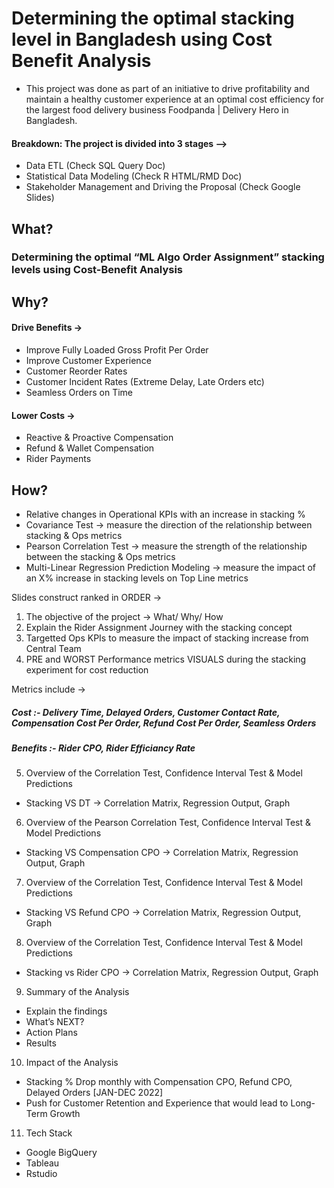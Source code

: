 # Determining the optimal stacking level in Bangladesh using Cost Benefit Analysis
 
 - This project was done as part of an initiative to drive profitability and maintain a healthy customer experience at an optimal cost efficiency for the largest food delivery business Foodpanda | Delivery Hero in Bangladesh.
 
#### Breakdown: The project is divided into 3 stages -->
 - Data ETL (Check SQL Query Doc)
 - Statistical Data Modeling (Check R HTML/RMD Doc)
 - Stakeholder Management and Driving the Proposal (Check Google Slides)

## What? 
### Determining the optimal “ML Algo Order Assignment” stacking levels using Cost-Benefit Analysis

## Why?
#### Drive Benefits → 
  - Improve Fully Loaded Gross Profit Per Order
  - Improve Customer Experience 
  - Customer Reorder Rates
  - Customer Incident Rates (Extreme Delay, Late Orders etc)
  - Seamless Orders on Time 

#### Lower Costs →
  - Reactive & Proactive Compensation
  - Refund & Wallet Compensation
  - Rider Payments

## How?
  - Relative changes in Operational KPIs with an increase in stacking %
  - Covariance Test → measure the direction of the relationship between stacking & Ops metrics
  - Pearson Correlation Test → measure the strength of the relationship between the stacking & Ops metrics
  - Multi-Linear Regression Prediction Modeling → measure the impact of an X% increase in stacking levels on Top Line metrics

Slides construct ranked in ORDER →

1. The objective of the project → What/ Why/ How
2. Explain the Rider Assignment Journey with the stacking concept
3. Targetted Ops KPIs to measure the impact of stacking increase from Central Team
4. PRE and WORST Performance metrics VISUALS during the stacking experiment for cost reduction

Metrics include → 
  ##### Cost :- Delivery Time, Delayed Orders, Customer Contact Rate, Compensation Cost Per Order, Refund Cost Per Order, Seamless Orders
  ##### Benefits :- Rider CPO, Rider Efficiancy Rate

5. Overview of the Correlation Test, Confidence Interval Test & Model Predictions 
- Stacking VS DT → Correlation Matrix, Regression Output, Graph 


6. Overview of the Pearson Correlation Test, Confidence Interval Test & Model Predictions 
- Stacking VS Compensation CPO →  Correlation Matrix, Regression Output, Graph


7. Overview of the Correlation Test, Confidence Interval Test & Model Predictions 
- Stacking VS Refund CPO → Correlation Matrix, Regression Output, Graph


8. Overview of the Correlation Test, Confidence Interval Test & Model Predictions 
- Stacking vs Rider CPO → Correlation Matrix, Regression Output, Graph


9. Summary of the Analysis
- Explain the findings
- What’s NEXT? 
- Action Plans
- Results

10. Impact of the Analysis
- Stacking % Drop monthly with Compensation CPO, Refund CPO, Delayed Orders [JAN-DEC 2022]
- Push for Customer Retention and Experience that would lead to Long-Term Growth

11. Tech Stack
- Google BigQuery
- Tableau
- Rstudio
